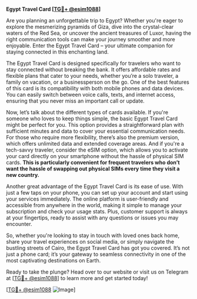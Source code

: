 **Egypt Travel Card [[TG💪+ @esim1088](https://t.me/s/esim1088)]**

Are you planning an unforgettable trip to Egypt? Whether you're eager to explore the mesmerizing pyramids of Giza, dive into the crystal-clear waters of the Red Sea, or uncover the ancient treasures of Luxor, having the right communication tools can make your journey smoother and more enjoyable. Enter the Egypt Travel Card – your ultimate companion for staying connected in this enchanting land.

The Egypt Travel Card is designed specifically for travelers who want to stay connected without breaking the bank. It offers affordable rates and flexible plans that cater to your needs, whether you’re a solo traveler, a family on vacation, or a businessperson on the go. One of the best features of this card is its compatibility with both mobile phones and data devices. You can easily switch between voice calls, texts, and internet access, ensuring that you never miss an important call or update.

Now, let’s talk about the different types of cards available. If you're someone who loves to keep things simple, the basic Egypt Travel Card might be perfect for you. This option provides a straightforward plan with sufficient minutes and data to cover your essential communication needs. For those who require more flexibility, there’s also the premium version, which offers unlimited data and extended coverage areas. And if you're a tech-savvy traveler, consider the eSIM option, which allows you to activate your card directly on your smartphone without the hassle of physical SIM cards. **This is particularly convenient for frequent travelers who don’t want the hassle of swapping out physical SIMs every time they visit a new country.**

Another great advantage of the Egypt Travel Card is its ease of use. With just a few taps on your phone, you can set up your account and start using your services immediately. The online platform is user-friendly and accessible from anywhere in the world, making it simple to manage your subscription and check your usage stats. Plus, customer support is always at your fingertips, ready to assist with any questions or issues you may encounter.

So, whether you're looking to stay in touch with loved ones back home, share your travel experiences on social media, or simply navigate the bustling streets of Cairo, the Egypt Travel Card has got you covered. It’s not just a phone card; it’s your gateway to seamless connectivity in one of the most captivating destinations on Earth.

Ready to take the plunge? Head over to our website or visit us on Telegram at [[TG💪+ @esim1088](https://t.me/s/esim1088)] to learn more and get started today! 

[[TG💪+ @esim1088](https://t.me/s/esim1088) ![Image](https://i.postimg.cc/Y0z9fWf4/image.png)]